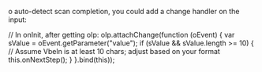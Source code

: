 o auto-detect scan completion, you could add a change handler on the input:


// In onInit, after getting oIp:
oIp.attachChange(function (oEvent) {
    var sValue = oEvent.getParameter("value");
    if (sValue && sValue.length >= 10) {  // Assume Vbeln is at least 10 chars; adjust based on your format
        this.onNextStep();
    }
}.bind(this));
